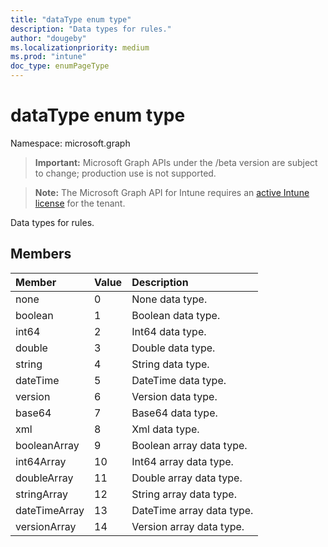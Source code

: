 ```yaml
---
title: "dataType enum type"
description: "Data types for rules."
author: "dougeby"
ms.localizationpriority: medium
ms.prod: "intune"
doc_type: enumPageType
---
```


# dataType enum type

Namespace: microsoft.graph

> **Important:** Microsoft Graph APIs under the /beta version are subject to change; production use is not supported.

> **Note:** The Microsoft Graph API for Intune requires an [active Intune license](https://go.microsoft.com/fwlink/?linkid=839381) for the tenant.

Data types for rules.

## Members
|Member|Value|Description|
|:---|:---|:---|
|none|0|None data type.|
|boolean|1|Boolean data type.|
|int64|2|Int64 data type.|
|double|3|Double data type.|
|string|4|String data type.|
|dateTime|5|DateTime data type.|
|version|6|Version data type.|
|base64|7|Base64 data type.|
|xml|8|Xml data type.|
|booleanArray|9|Boolean array data type.|
|int64Array|10|Int64 array data type.|
|doubleArray|11|Double array data type.|
|stringArray|12|String array data type.|
|dateTimeArray|13|DateTime array data type.|
|versionArray|14|Version array data type.|



